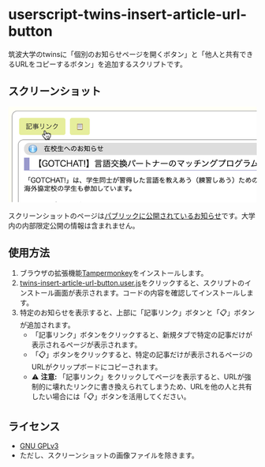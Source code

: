# userscript-twins-insert-article-url-button

筑波大学のtwinsに「個別のお知らせページを開くボタン」と「他人と共有できるURLをコピーするボタン」を追加するスクリプトです。

## スクリーンショット

![screenshot](screenshot.png)

スクリーンショットのページは[パブリックに公開されているお知らせ](https://twins.tsukuba.ac.jp/campusweb/campussquare.do?_flowId=POW1200000-flow&_campus_new_portal=true&_action_id=displayPortletRequest&calledFlow=keiji&keijitype=4&genrecd=281&seqNo=2052)です。大学内の内部限定公開の情報は含まれません。

## 使用方法

1. ブラウザの拡張機能[Tampermonkey](https://www.tampermonkey.net/)をインストールします。
1. [twins-insert-article-url-button.user.js](https://github.com/shuuji3/userscript-twins-insert-article-url-button/raw/main/twins-insert-article-url-button.user.js)をクリックすると、スクリプトのインストール画面が表示されます。コードの内容を確認してインストールします。
1. 特定のお知らせを表示すると、上部に「記事リンク」ボタンと「📋」ボタンが追加されます。
    - 「記事リンク」ボタンをクリックすると、新規タブで特定の記事だけが表示されるページが表示されます。
    - 「📋」ボタンをクリックすると、特定の記事だけが表示されるページのURLがクリップボードにコピーされます。
    - ⚠ **注意:** 「記事リンク」をクリックしてページを表示すると、URLが強制的に壊れたリンクに書き換えられてしまうため、URLを他の人と共有したい場合には「📋」ボタンを活用してください。

## ライセンス

- [GNU GPLv3](https://www.gnu.org/licenses/gpl-3.0.ja.html)
- ただし、スクリーンショットの画像ファイルを除きます。
